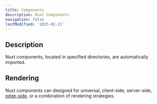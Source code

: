 ```yaml
---
title: Components
description: Nuxt Components
navigation: false
lastModified: '2025-02-21'
---
```


## Description

Nuxt components, located in specified directories, are automatically imported.

## Rendering

Nuxt components can designed for universal, client-side, server-side, [edge-side](/content/frameworks/nuxt/rendering/esr/index), or a combination of rendering strategies.
